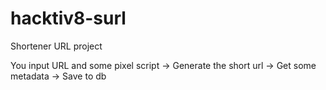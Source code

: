 # hacktiv8-surl
Shortener URL project

You input URL and some pixel script -> Generate the short url -> Get some
metadata -> Save to db
